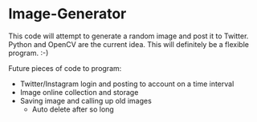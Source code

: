 # Image-Generator

This code will attempt to generate a random image and post it to Twitter. Python and OpenCV are the current idea. This will definitely be a flexible program. :-)

Future pieces of code to program:
- Twitter/Instagram login and posting to account on a time interval
- Image online collection and storage
- Saving image and calling up old images
	- Auto delete after so long